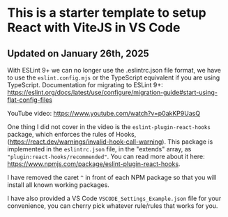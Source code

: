 # This is a starter template to setup React with ViteJS in VS Code

## Updated on January 26th, 2025

With ESLint 9+ we can no longer use the .eslintrc.json file format, we have to use the `eslint.config.mjs` or the TypeScript equivalent if you are using TypeScript.
Documentation for migrating to ESLint 9+: <https://eslint.org/docs/latest/use/configure/migration-guide#start-using-flat-config-files>

YouTube video: https://www.youtube.com/watch?v=p0akKP9UasQ

One thing I did not cover in the video is the `eslint-plugin-react-hooks` package, which enforces the rules of Hooks, (https://react.dev/warnings/invalid-hook-call-warning). This package is implemented in the `eslintrc.json` file, in the "extends" array, as `"plugin:react-hooks/recommended"`. You can read more about it here: https://www.npmjs.com/package/eslint-plugin-react-hooks.

I have removed the caret `^` in front of each NPM package so that you will install all known working packages.

I have also provided a VS Code `VSCODE_Settings_Example.json` file for your convenience, you can cherry pick whatever rule/rules that works for you.

